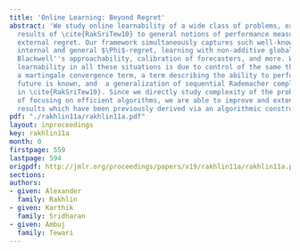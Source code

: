 ```yaml
---
title: 'Online Learning: Beyond Regret'
abstract: 'We study online learnability of a wide class of problems, extending the
  results of \cite{RakSriTew10} to general notions of performance measure well beyond
  external regret. Our framework simultaneously captures such well-known notions as
  internal and general $\Phi$-regret, learning with non-additive global cost functions,
  Blackwell''s approachability, calibration of forecasters, and more. We show that
  learnability in all these situations is due to control of the same three quantities:
  a martingale convergence term, a term describing the ability to perform well if
  future is known, and  a generalization of sequential Rademacher complexity, studied
  in \cite{RakSriTew10}. Since we directly study complexity of the problem instead
  of focusing on efficient algorithms, we are able to improve and extend many known
  results which have been previously derived via an algorithmic construction.'
pdf: "./rakhlin11a/rakhlin11a.pdf"
layout: inproceedings
key: rakhlin11a
month: 0
firstpage: 559
lastpage: 594
origpdf: http://jmlr.org/proceedings/papers/v19/rakhlin11a/rakhlin11a.pdf
sections: 
authors:
- given: Alexander
  family: Rakhlin
- given: Karthik
  family: Sridharan
- given: Ambuj
  family: Tewari
---
```

